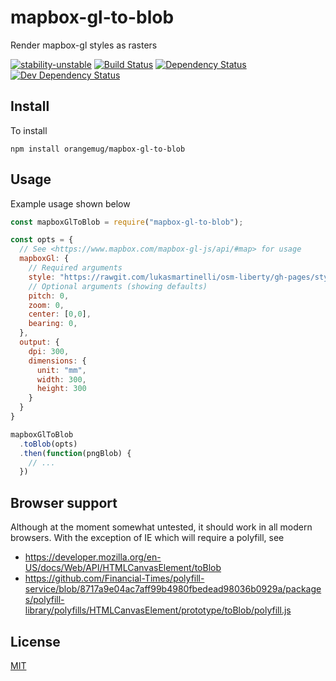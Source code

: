 # mapbox-gl-to-blob
Render mapbox-gl styles as rasters

[![stability-unstable](https://img.shields.io/badge/stability-unstable-yellow.svg)][stability]
[![Build Status](https://circleci.com/gh/orangemug/mapbox-gl-to-blob.png?style=shield)][circleci]
[![Dependency Status](https://david-dm.org/orangemug/mapbox-gl-to-blob.svg)][dm-prod]
[![Dev Dependency Status](https://david-dm.org/orangemug/mapbox-gl-to-blob/dev-status.svg)][dm-dev]

[stability]:   https://github.com/orangemug/stability-badges#unstable
[circleci]:    https://circleci.com/gh/orangemug/mapbox-gl-to-blob
[dm-prod]:     https://david-dm.org/orangemug/mapbox-gl-to-blob
[dm-dev]:      https://david-dm.org/orangemug/mapbox-gl-to-blob#info=devDependencies



## Install
To install

```
npm install orangemug/mapbox-gl-to-blob
```


## Usage
Example usage shown below

```js
const mapboxGlToBlob = require("mapbox-gl-to-blob");

const opts = {
  // See <https://www.mapbox.com/mapbox-gl-js/api/#map> for usage
  mapboxGl: {
    // Required arguments
    style: "https://rawgit.com/lukasmartinelli/osm-liberty/gh-pages/style.json",
    // Optional arguments (showing defaults)
    pitch: 0,
    zoom: 0,
    center: [0,0],
    bearing: 0,
  },
  output: {
    dpi: 300,
    dimensions: {
      unit: "mm",
      width: 300,
      height: 300
    }
  }
}

mapboxGlToBlob
  .toBlob(opts)
  .then(function(pngBlob) {
    // ...
  })
```


## Browser support
Although at the moment somewhat untested, it should work in all modern browsers. With the exception of IE which will require a polyfill, see

 - https://developer.mozilla.org/en-US/docs/Web/API/HTMLCanvasElement/toBlob
 - https://github.com/Financial-Times/polyfill-service/blob/8717a9e04ac7aff99b4980fbedead98036b0929a/packages/polyfill-library/polyfills/HTMLCanvasElement/prototype/toBlob/polyfill.js


## License
[MIT](LICENSE)

